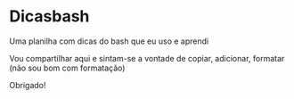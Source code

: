 # Dicasbash
Uma planilha com dicas do bash que eu uso e aprendi

Vou compartilhar aqui e sintam-se a vontade de copiar, adicionar, formatar (não sou bom com formatação) 

Obrigado!
